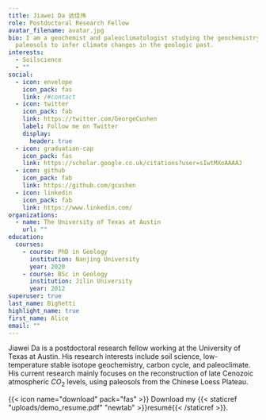 ```yaml
---
title: Jiawei Da 达佳伟
role: Postdoctoral Research Fellow
avatar_filename: avatar.jpg
bio: I am a geochemist and paleoclimatologist studying the geochemistry of
  paleosols to infer climate changes in the geologic past.
interests:
  - Soilscience
  - ""
social:
  - icon: envelope
    icon_pack: fas
    link: /#contact
  - icon: twitter
    icon_pack: fab
    link: https://twitter.com/GeorgeCushen
    label: Follow me on Twitter
    display:
      header: true
  - icon: graduation-cap
    icon_pack: fas
    link: https://scholar.google.co.uk/citations?user=sIwtMXoAAAAJ
  - icon: github
    icon_pack: fab
    link: https://github.com/gcushen
  - icon: linkedin
    icon_pack: fab
    link: https://www.linkedin.com/
organizations:
  - name: The University of Texas at Austin
    url: ""
education:
  courses:
    - course: PhD in Geology
      institution: Nanjing University
      year: 2020
    - course: BSc in Geology
      institution: Jilin University
      year: 2012
superuser: true
last_name: Bighetti
highlight_name: true
first_name: Alice
email: ""
---
```

Jiawei Da is a postdoctoral research fellow working at the University of Texas at Austin. His research interests include soil science, low-temperature stable isotope geochemistry, carbon cycle, and paleoclimate. His current research mainly focuses on the reconstruction of late Cenozoic atmospheric $CO_{2}$ levels, using paleosols from the Chinese Loess Plateau. 

{{< icon name="download" pack="fas" >}} Download my {{< staticref "uploads/demo_resume.pdf" "newtab" >}}resumé{{< /staticref >}}.